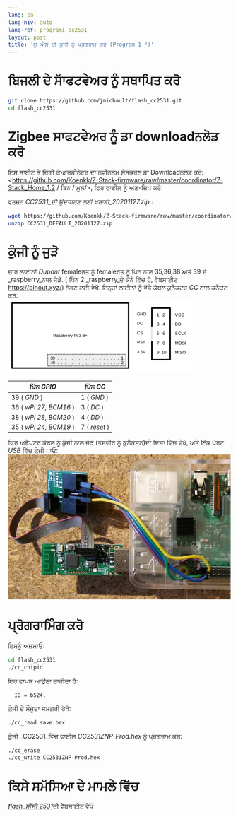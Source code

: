```yaml
---
lang: pa
lang-niv: auto
lang-ref: programi_cc2531
layout: post
title: 'ਯੂ ਐਸ ਬੀ ਕੁੰਜੀ ਨੂੰ ਪ੍ਰੋਗਰਾਮ ਕਰੋ (Program 1 °)'
---
```


# ਬਿਜਲੀ ਦੇ ਸਾੱਫਟਵੇਅਰ ਨੂੰ ਸਥਾਪਿਤ ਕਰੋ

```bash
git clone https://github.com/jmichault/flash_cc2531.git
cd flash_cc2531
```
 
# Zigbee ਸਾਫਟਵੇਅਰ ਨੂੰ ਡਾ downloadਨਲੋਡ ਕਰੋ
ਇਸ ਸਾਈਟ ਤੇ ਜ਼ਿੱਗੀ ਕੋਆਰਡੀਨੇਟਰ ਦਾ ਨਵੀਨਤਮ ਸੰਸਕਰਣ ਡਾ Downloadਨਲੋਡ ਕਰੋ: <https://github.com/Koenkk/Z-Stack-firmware/raw/master/coordinator/Z-Stack_Home_1.2 / ਬਿਨ / ਮੂਲ/>, ਫਿਰ ਫਾਈਲ ਨੂੰ ਅਣ-ਜ਼ਿਪ ਕਰੋ.

ਵਰਜ਼ਨ _CC2531_ਦੀ ਉਦਾਹਰਣ ਲਈ ਖਰਾਬੀ_20201127.zip_ :

```bash
wget https://github.com/Koenkk/Z-Stack-firmware/raw/master/coordinator/Z-Stack_Home_1.2/bin/default/CC2531_DEFAULT_20201127.zip
unzip CC2531_DEFAULT_20201127.zip
```

# ਕੁੰਜੀ ਨੂੰ ਜੁੜੋ

ਚਾਰ ਲਾਈਨਾਂ _Dupont_ femaleਰਤ ਨੂੰ femaleਰਤ ਨੂੰ ਪਿੰਨ ਨਾਲ 35,36,38 ਅਤੇ 39 ਦੇ _raspberry_ਨਾਲ ਜੋੜੋ. ( ਪਿੰਨ 2 _raspberry_ਦੇ ਕੋਨੇ ਵਿੱਚ ਹੈ, ਵੈਬਸਾਈਟ <https://pinout.xyz/>)  ਲੱਭਣ ਲਈ ਵੇਖੋ.
ਇਨ੍ਹਾਂ ਲਾਈਨਾਂ ਨੂੰ ਵੱਡੇ ਕੇਬਲ ਕੁਨੈਕਟਰ _CC_ ਨਾਲ ਕਨੈਕਟ ਕਰੋ:  
![](/public/raspberry-cc.png "dispozicio _raspberry_ kaj _CC_") 

| ਪਿੰਨ _GPIO_          | ਪਿੰਨ _CC_  |
| ---------------------- | ------------ | 
| 39 ( _GND_ )           | 1 ( _GND_ )  |	
| 36 ( _wPi 27, BCM16_ ) | 3 ( _DC_ )   | 
| 38 ( _wPi 28, BCM20_ ) | 4 ( _DD_ )   | 
| 35 ( _wPi 24, BCM19_ ) | 7 ( _reset_ )| 

ਫਿਰ ਅਡੈਪਟਰ ਕੇਬਲ ਨੂੰ ਕੁੰਜੀ ਨਾਲ ਜੋੜੋ (ਤਸਵੀਰ ਨੂੰ ਕੁਨੈਕਸ਼ਨ)ਦੀ ਦਿਸ਼ਾ ਵਿੱਚ ਵੇਖੋ, ਅਤੇ ਇੱਕ ਪੋਰਟ _USB_ ਵਿੱਚ ਕੁੰਜੀ ਪਾਓ:
![°)](/public/Raspberry-CC2531.jpg " _raspberry_ kaj _CC_") 


# ਪ੍ਰੋਗਰਾਮਿੰਗ ਕਰੋ

ਇਸਨੂੰ ਅਜ਼ਮਾਓ:
```bash
cd flash_cc2531
./cc_chipid
```
ਇਹ ਵਾਪਸ ਆਉਣਾ ਚਾਹੀਦਾ ਹੈ:
```
  ID = b524.
```

ਕੁੰਜੀ ਦੇ ਮੌਜੂਦਾ ਸਮਗਰੀ ਰੱਖੋ:
```bash
./cc_read save.hex
```

ਕੁੰਜੀ _CC2531_ਵਿੱਚ ਫਾਈਲ _CC2531ZNP-Prod.hex_ ਨੂੰ ਪ੍ਰੋਗਰਾਮ ਕਰੋ:
```bash
./cc_erase
./cc_write CC2531ZNP-Prod.hex
```

# ਕਿਸੇ ਸਮੱਸਿਆ ਦੇ ਮਾਮਲੇ ਵਿੱਚ
 [  _flash_ਸੀਸੀ 2531_](https://jmichault.github.io/flash_cc2531-dok/)ਦੀ ਵੈੱਬਸਾਈਟ ਵੇਖੋ
